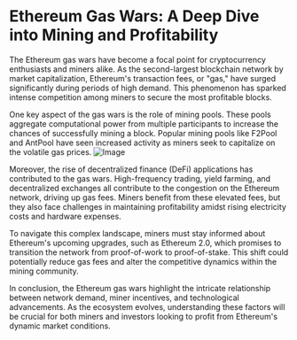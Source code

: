 # Ethereum Gas Wars: A Deep Dive into Mining and Profitability

The Ethereum gas wars have become a focal point for cryptocurrency enthusiasts and miners alike. As the second-largest blockchain network by market capitalization, Ethereum's transaction fees, or "gas," have surged significantly during periods of high demand. This phenomenon has sparked intense competition among miners to secure the most profitable blocks.

One key aspect of the gas wars is the role of mining pools. These pools aggregate computational power from multiple participants to increase the chances of successfully mining a block. Popular mining pools like F2Pool and AntPool have seen increased activity as miners seek to capitalize on the volatile gas prices. ![Image](https://github.com/user-attachments/assets/b6e7b7a2-655e-4d44-8baa-20c566a3cb65)

Moreover, the rise of decentralized finance (DeFi) applications has contributed to the gas wars. High-frequency trading, yield farming, and decentralized exchanges all contribute to the congestion on the Ethereum network, driving up gas fees. Miners benefit from these elevated fees, but they also face challenges in maintaining profitability amidst rising electricity costs and hardware expenses.

To navigate this complex landscape, miners must stay informed about Ethereum's upcoming upgrades, such as Ethereum 2.0, which promises to transition the network from proof-of-work to proof-of-stake. This shift could potentially reduce gas fees and alter the competitive dynamics within the mining community.

In conclusion, the Ethereum gas wars highlight the intricate relationship between network demand, miner incentives, and technological advancements. As the ecosystem evolves, understanding these factors will be crucial for both miners and investors looking to profit from Ethereum's dynamic market conditions.